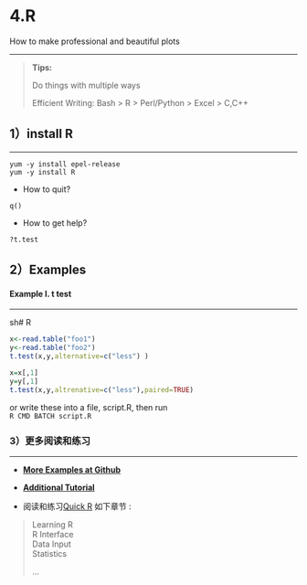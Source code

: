 # 4.R

How to make professional and beautiful plots

---

> **Tips:**
>
> Do things with multiple ways
>
> Efficient Writing: Bash &gt; R &gt; Perl/Python &gt; Excel &gt; C,C++

## 

## 1）install R

---

```
yum -y install epel-release
yum -y install R
```

* How to quit?

`q()`

* How to get help?

`?t.test`

## 2）Examples

#### Example I. t test

---

sh\# R

```R
x<-read.table("foo1")
y<-read.table("foo2")
t.test(x,y,alternative=c("less") )

x=x[,1]
y=y[,1]
t.test(x,y,altrenative=c("less"),paired=TRUE)
```

or write these into a file, script.R, then run  
`R CMD BATCH script.R`

#### 

### 

### 3）更多阅读和练习

---

* [**More Examples at Github**](https://www.gitbook.com/book/lulab/bioinfo-training/edit#)

* [**Additional Tutorial**](https://youngleebbs.gitbooks.io/bash-and-r-scripts/content/chapter1.html)

* 阅读和练习[Quick R](https://www.statmethods.net/) 如下章节 :

> Learning R  
> R Interface  
> Data Input  
> Statistics
>
> ...



